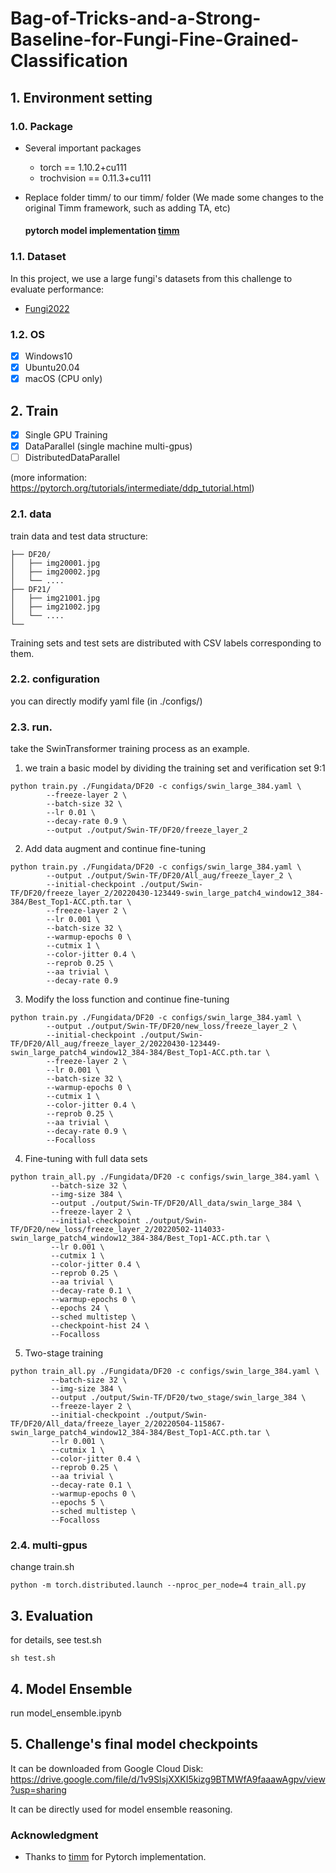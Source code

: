 # Bag-of-Tricks-and-a-Strong-Baseline-for-Fungi-Fine-Grained-Classification



## 1. Environment setting 

### 1.0. Package
* Several important packages
    - torch == 1.10.2+cu111
    - trochvision == 0.11.3+cu111
    
* Replace folder timm/ to our timm/ folder (We made some changes to the original Timm framework, such as adding TA, etc)  
    
    #### pytorch model implementation [timm](https://github.com/rwightman/pytorch-image-models)

### 1.1. Dataset
In this project, we use a large fungi's datasets from this challenge to evaluate performance:
* [Fungi2022](https://www.kaggle.com/competitions/fungiclef2022/data)

### 1.2. OS
- [x] Windows10
- [x] Ubuntu20.04
- [x] macOS (CPU only)

## 2. Train
- [x] Single GPU Training
- [x] DataParallel (single machine multi-gpus)
- [ ] DistributedDataParallel

(more information: https://pytorch.org/tutorials/intermediate/ddp_tutorial.html)

### 2.1. data
train data and test data structure:  
```
├── DF20/
│   ├── img20001.jpg
│   ├── img20002.jpg
│   └── ....
├── DF21/
│   ├── img21001.jpg
│   ├── img21002.jpg
│   └── ....
└──
```
  
Training sets and test sets are distributed with CSV labels corresponding to them.

### 2.2. configuration
you can directly modify yaml file (in ./configs/)

### 2.3. run.
take the SwinTransformer training process as an example.

1.  we train a basic model by dividing the training set and verification set 9:1
```
python train.py ./Fungidata/DF20 -c configs/swin_large_384.yaml \
        --freeze-layer 2 \
        --batch-size 32 \
        --lr 0.01 \
        --decay-rate 0.9 \
        --output ./output/Swin-TF/DF20/freeze_layer_2
```

2. Add data augment and continue fine-tuning
```
python train.py ./Fungidata/DF20 -c configs/swin_large_384.yaml \
        --output ./output/Swin-TF/DF20/All_aug/freeze_layer_2 \
        --initial-checkpoint ./output/Swin-TF/DF20/freeze_layer_2/20220430-123449-swin_large_patch4_window12_384-384/Best_Top1-ACC.pth.tar \
        --freeze-layer 2 \
        --lr 0.001 \
        --batch-size 32 \
        --warmup-epochs 0 \
        --cutmix 1 \
        --color-jitter 0.4 \
        --reprob 0.25 \
        --aa trivial \
        --decay-rate 0.9
```

3. Modify the loss function and continue fine-tuning
```
python train.py ./Fungidata/DF20 -c configs/swin_large_384.yaml \
        --output ./output/Swin-TF/DF20/new_loss/freeze_layer_2 \
        --initial-checkpoint ./output/Swin-TF/DF20/All_aug/freeze_layer_2/20220430-123449-swin_large_patch4_window12_384-384/Best_Top1-ACC.pth.tar \
        --freeze-layer 2 \
        --lr 0.001 \
        --batch-size 32 \
        --warmup-epochs 0 \
        --cutmix 1 \
        --color-jitter 0.4 \
        --reprob 0.25 \
        --aa trivial \
        --decay-rate 0.9 \
        --Focalloss
```

4. Fine-tuning with full data sets
```
python train_all.py ./Fungidata/DF20 -c configs/swin_large_384.yaml \
         --batch-size 32 \
         --img-size 384 \
         --output ./output/Swin-TF/DF20/All_data/swin_large_384 \
         --freeze-layer 2 \
         --initial-checkpoint ./output/Swin-TF/DF20/new_loss/freeze_layer_2/20220502-114033-swin_large_patch4_window12_384-384/Best_Top1-ACC.pth.tar \
         --lr 0.001 \
         --cutmix 1 \
         --color-jitter 0.4 \
         --reprob 0.25 \
         --aa trivial \
         --decay-rate 0.1 \
         --warmup-epochs 0 \
         --epochs 24 \
         --sched multistep \
         --checkpoint-hist 24 \
         --Focalloss
```

5. Two-stage training
```
python train_all.py ./Fungidata/DF20 -c configs/swin_large_384.yaml \
         --batch-size 32 \
         --img-size 384 \
         --output ./output/Swin-TF/DF20/two_stage/swin_large_384 \
         --freeze-layer 2 \
         --initial-checkpoint ./output/Swin-TF/DF20/All_data/freeze_layer_2/20220504-115867-swin_large_patch4_window12_384-384/Best_Top1-ACC.pth.tar \
         --lr 0.001 \
         --cutmix 1 \
         --color-jitter 0.4 \
         --reprob 0.25 \
         --aa trivial \
         --decay-rate 0.1 \
         --warmup-epochs 0 \
         --epochs 5 \
         --sched multistep \
         --Focalloss
```

### 2.4. multi-gpus
change train.sh
```
python -m torch.distributed.launch --nproc_per_node=4 train_all.py
```  

## 3. Evaluation
for details, see test.sh
```
sh test.sh
```

## 4. Model Ensemble
run model_ensemble.ipynb


## 5. Challenge's final model checkpoints
It can be downloaded from Google Cloud Disk: https://drive.google.com/file/d/1v9SlsjXXKI5kizg9BTMWfA9faaawAgpv/view?usp=sharing

  
It can be directly used for model ensemble reasoning.

### Acknowledgment

* Thanks to [timm](https://github.com/rwightman/pytorch-image-models) for Pytorch implementation.
